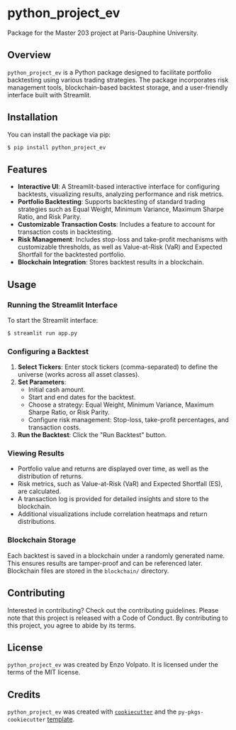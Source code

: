 # python_project_ev

Package for the Master 203 project at Paris-Dauphine University.

## Overview

`python_project_ev` is a Python package designed to facilitate portfolio backtesting using various trading strategies. The package incorporates risk management tools, blockchain-based backtest storage, and a user-friendly interface built with Streamlit.

## Installation

You can install the package via pip:

```bash
$ pip install python_project_ev
```

## Features

- **Interactive UI**: A Streamlit-based interactive interface for configuring backtests, visualizing results, analyzing performance and risk metrics.
- **Portfolio Backtesting**: Supports backtesting of standard trading strategies such as Equal Weight, Minimum Variance, Maximum Sharpe Ratio, and Risk Parity.
- **Customizable Transaction Costs**: Includes a feature to account for transaction costs in backtesting.
- **Risk Management**: Includes stop-loss and take-profit mechanisms with customizable thresholds, as well as Value-at-Risk (VaR) and Expected Shortfall for the backtested portfolio.
- **Blockchain Integration**: Stores backtest results in a blockchain.

## Usage

### Running the Streamlit Interface

To start the Streamlit interface:

```bash
$ streamlit run app.py
```

### Configuring a Backtest

1. **Select Tickers**: Enter stock tickers (comma-separated) to define the universe (works across all asset classes).
2. **Set Parameters**:
   - Initial cash amount.
   - Start and end dates for the backtest.
   - Choose a strategy: Equal Weight, Minimum Variance, Maximum Sharpe Ratio, or Risk Parity.
   - Configure risk management: Stop-loss, take-profit percentages, and transaction costs.
3. **Run the Backtest**: Click the "Run Backtest" button.

### Viewing Results

- Portfolio value and returns are displayed over time, as well as the distribution of returns.
- Risk metrics, such as Value-at-Risk (VaR) and Expected Shortfall (ES), are calculated.
- A transaction log is provided for detailed insights and store to the blockchain.
- Additional visualizations include correlation heatmaps and return distributions.

### Blockchain Storage

Each backtest is saved in a blockchain under a randomly generated name. This ensures results are tamper-proof and can be referenced later. Blockchain files are stored in the `blockchain/` directory.

## Contributing

Interested in contributing? Check out the contributing guidelines. Please note that this project is released with a Code of Conduct. By contributing to this project, you agree to abide by its terms.

## License

`python_project_ev` was created by Enzo Volpato. It is licensed under the terms of the MIT license.

## Credits

`python_project_ev` was created with [`cookiecutter`](https://cookiecutter.readthedocs.io/en/latest/) and the `py-pkgs-cookiecutter` [template](https://github.com/py-pkgs/py-pkgs-cookiecutter).
